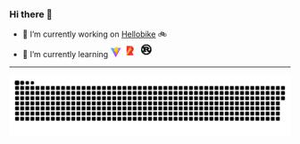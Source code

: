 ### Hi there 👋

- 🔭 I’m currently working on [Hellobike](https://en.wikipedia.org/wiki/Hellobike) 🚲
- 🌱 I’m currently learning <img src="https://raw.githubusercontent.com/caoxiemeihao/caoxiemeihao/main/assets/logo-vite.svg" height="19"> <img src="https://raw.githubusercontent.com/caoxiemeihao/caoxiemeihao/main/assets/logo-rollup.svg" height="24"> <img src="https://raw.githubusercontent.com/caoxiemeihao/caoxiemeihao/main/assets/logo-rust.svg" height="27">

<!--
**caoxiemeihao/caoxiemeihao** is a ✨ _special_ ✨ repository because its `README.md` (this file) appears on your GitHub profile.

Here are some ideas to get you started:

- 🔭 I’m currently working on ...
- 🌱 I’m currently learning ...
- 👯 I’m looking to collaborate on ...
- 🤔 I’m looking for help with ...
- 💬 Ask me about ...
- 📫 How to reach me: ...
- 😄 Pronouns: ...
- ⚡ Fun fact: ...
-->

---

![Snake](https://raw.githubusercontent.com/caoxiemeihao/caoxiemeihao/main/assets/snake.svg)
